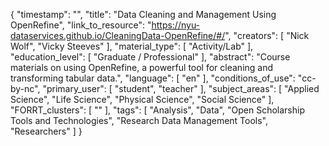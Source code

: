 {
    "timestamp": "",
    "title": "Data Cleaning and Management Using OpenRefine",
    "link_to_resource": "https://nyu-dataservices.github.io/CleaningData-OpenRefine/#/",
    "creators": [
        "Nick Wolf",
        "Vicky Steeves"
    ],
    "material_type": [
        "Activity/Lab"
    ],
    "education_level": [
        "Graduate / Professional"
    ],
    "abstract": "Course materials on using OpenRefine, a powerful tool for cleaning and transforming tabular data.",
    "language": [
        "en"
    ],
    "conditions_of_use": "cc-by-nc",
    "primary_user": [
        "student",
        "teacher"
    ],
    "subject_areas": [
        "Applied Science",
        "Life Science",
        "Physical Science",
        "Social Science"
    ],
    "FORRT_clusters": [
        ""
    ],
    "tags": [
        "Analysis",
        "Data",
        "Open Scholarship Tools and Technologies",
        "Research Data Management Tools",
        "Researchers"
    ]
}